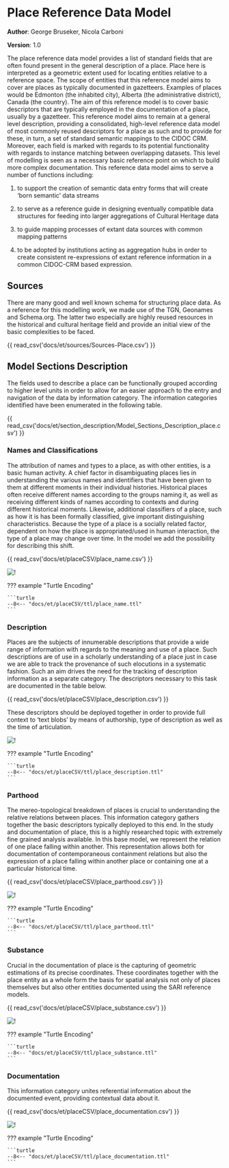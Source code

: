 # Place Reference Data Model

**Author**: George Bruseker, Nicola Carboni

**Version**: 1.0

The place reference data model provides a list of standard fields that are often found present in the general description of a place. Place here is interpreted as a geometric extent used for locating entities relative to a reference space. The scope of entities that this reference model aims to cover are places as typically documented in gazetteers. Examples of places would be Edmonton (the inhabited city), Alberta (the administrative district), Canada (the country). The aim of this reference model is to cover basic descriptors that are typically employed in the documentation of a place, usually by a gazetteer. This reference model aims to remain at a general level description, providing a consolidated, high-level reference data model of most commonly reused descriptors for a place as such and to provide for these, in turn, a set of standard semantic mappings to the CIDOC CRM. Moreover, each field is marked with regards to its potential functionality with regards to instance matching between overlapping datasets. This level of modelling is seen as a necessary basic reference point on which to build more complex documentation. This reference data model aims to serve a number of functions including: 

1. to support the creation of semantic data entry forms that will create ‘born semantic’ data streams

2. to serve as a reference guide in designing eventually compatible data structures for feeding into larger aggregations of Cultural Heritage data

3. to guide mapping processes of extant data sources with common mapping patterns

4. to be adopted by institutions acting as aggregation hubs in order to create consistent re-expressions of extant reference information in a common CIDOC-CRM based expression.

## Sources

There are many good and well known schema for structuring place data. As a reference for this modelling work, we made use of the TGN, Geonames and Schema.org. The latter two especially are highly reused resources in the historical and cultural heritage field and provide an initial view of the basic complexities to be faced.


{{ read_csv('docs/et/sources/Sources-Place.csv') }}

## Model Sections Description

The fields used to describe a place can be functionally grouped according to higher level units in order to allow for an easier approach to the entry and navigation of the data by information category. The information categories identified have been enumerated in the following table.

{{ read_csv('docs/et/section_description/Model_Sections_Description_place.csv') }}




### Names and Classifications

The attribution of names and types to  a place, as with other entities, is a basic human activity. A chief factor in disambiguating places lies in understanding the various names and identifiers that have been given to them at different moments in their individual histories. Historical places often receive different names according to the groups naming it, as well as receiving different kinds of names according to contexts and during different historical moments. Likewise, additional classifiers of a place, such as how it is has been formally classified, give important distinguishing characteristics. Because the type of a place is a socially related factor, dependent on how the place is appropriated/used in human interaction, the type of a place may change over time. In the model we add the possibility for describing this shift.

{{ read_csv('docs/et/placeCSV/place_name.csv') }}

![!](placeCSV/ttl/mmd/png/place_name.png)



??? example "Turtle Encoding"

    ```turtle
    --8<-- "docs/et/placeCSV/ttl/place_name.ttl"
    ```

### Description

Places are the subjects of innumerable descriptions that provide a wide range of information with regards to the meaning and use of a place. Such descriptions are of use in a scholarly understanding of a place just in case we are able to track the provenance of such elocutions in a systematic fashion. Such an aim drives the need for the tracking of description information as a separate category. The descriptors necessary to this task are documented in the table below.

{{ read_csv('docs/et/placeCSV/place_description.csv') }}


These descriptors should be deployed together in order to provide full context to ‘text blobs’ by means of authorship, type of description as well as the time of articulation.

![!](placeCSV/ttl/mmd/png/place_description.png)



??? example "Turtle Encoding"

    ```turtle
    --8<-- "docs/et/placeCSV/ttl/place_description.ttl"
    ```

### Parthood

The mereo-topological breakdown of places is crucial to understanding the relative relations between places. This information category gathers together the basic descriptors typically deployed to this end. In the study and documentation of place, this is a highly researched topic with extremely fine grained analysis available. In this base model, we represent the relation of one place falling within another. This representation allows both for documentation of contemporaneous containment relations but also the expression of a place falling within another place or containing one at a particular historical time.

{{ read_csv('docs/et/placeCSV/place_parthood.csv') }}

![!](placeCSV/ttl/mmd/png/place_parthood.png)



??? example "Turtle Encoding"

    ```turtle
    --8<-- "docs/et/placeCSV/ttl/place_parthood.ttl"
    ```


### Substance

Crucial in the documentation of place is the capturing of geometric estimations of its precise coordinates. These coordinates together with the place entity as a whole form the basis for spatial analysis not only of places themselves but also other entities documented using the SARI reference models. 

{{ read_csv('docs/et/placeCSV/place_substance.csv') }}

![!](placeCSV/ttl/mmd/png/place_substance.png)



??? example "Turtle Encoding"

    ```turtle
    --8<-- "docs/et/placeCSV/ttl/place_substance.ttl"
    ```



### Documentation

This information category unites referential information about the documented event, providing contextual data about it.

{{ read_csv('docs/et/placeCSV/place_documentation.csv') }}

![!](placeCSV/ttl/mmd/png/place_documentation.png)



??? example "Turtle Encoding"

    ```turtle
    --8<-- "docs/et/placeCSV/ttl/place_documentation.ttl"
    ```


